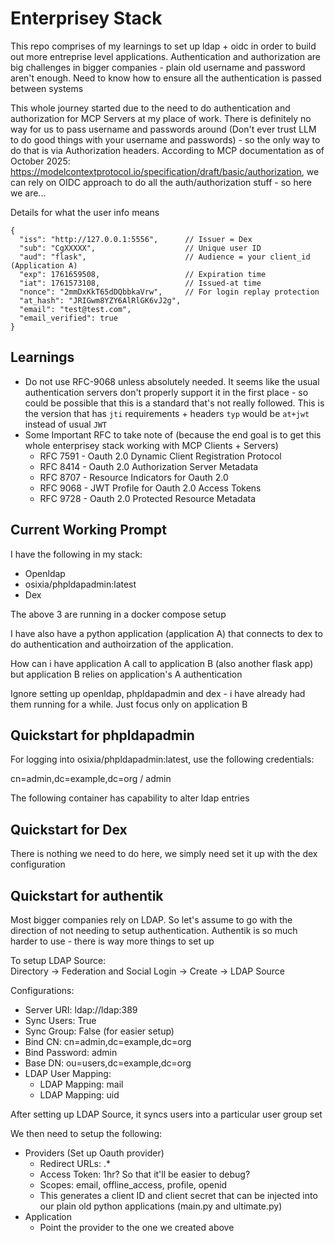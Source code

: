 # Enterprisey Stack

This repo comprises of my learnings to set up ldap + oidc in order to build out more entreprise level applications. Authentication and authorization are big challenges in bigger companies - plain old username and password aren't enough. Need to know how to ensure all the authentication is passed between systems

This whole journey started due to the need to do authentication and authorization for MCP Servers at my place of work. There is definitely no way for us to pass username and passwords around (Don't ever trust LLM to do good things with your username and passwords) - so the only way to do that is via Authorization headers. According to MCP documentation as of October 2025: https://modelcontextprotocol.io/specification/draft/basic/authorization, we can rely on OIDC approach to do all the auth/authorization stuff - so here we are...

Details for what the user info means

```
{
  "iss": "http://127.0.0.1:5556",      // Issuer = Dex
  "sub": "CgXXXXX",                    // Unique user ID
  "aud": "flask",                      // Audience = your client_id (Application A)
  "exp": 1761659508,                   // Expiration time
  "iat": 1761573108,                   // Issued-at time
  "nonce": "2mmDxKkT65dDQbbkaVrw",     // For login replay protection
  "at_hash": "JRIGwm8YZY6AlRlGK6vJ2g",
  "email": "test@test.com",
  "email_verified": true
}
```

## Learnings

- Do not use RFC-9068 unless absolutely needed. It seems like the usual authentication servers don't properly support it in the first place - so could be possible that this is a standard that's not really followed. This is the version that has `jti` requirements + headers `typ` would be `at+jwt` instead of usual `JWT`
- Some Important RFC to take note of (because the end goal is to get this whole enterprisey stack working with MCP Clients + Servers)
  - RFC 7591 - Oauth 2.0 Dynamic Client Registration Protocol
  - RFC 8414 - Oauth 2.0 Authorization Server Metadata
  - RFC 8707 - Resource Indicators for Oauth 2.0
  - RFC 9068 - JWT Profile for Oauth 2.0 Access Tokens
  - RFC 9728 - Oauth 2.0 Protected Resource Metadata

## Current Working Prompt

I have the following in my stack:

- Openldap
- osixia/phpldapadmin:latest
- Dex

The above 3 are running in a docker compose setup

I have also have a python application (application A) that connects to dex to do authentication and authoirzation of the application.

How can i have application A call to application B (also another flask app) but application B relies on application's A authentication 

Ignore setting up openldap, phpldapadmin and dex - i have already had them running for a while. Just focus only on application B

## Quickstart for phpldapadmin

For logging into osixia/phpldapadmin:latest, use the following credentials:

cn=admin,dc=example,dc=org / admin

The following container has capability to alter ldap entries

## Quickstart for Dex

There is nothing we need to do here, we simply need set it up with the dex configuration

## Quickstart for authentik

Most bigger companies rely on LDAP. So let's assume to go with the direction of not needing to setup authentication. Authentik is so much harder to use - there is way more things to set up

To setup LDAP Source:  
Directory -> Federation and Social Login -> Create -> LDAP Source

Configurations:

- Server URI: ldap://ldap:389
- Sync Users: True
- Sync Group: False (for easier setup)
- Bind CN: cn=admin,dc=example,dc=org
- Bind Password: admin
- Base DN: ou=users,dc=example,dc=org
- LDAP User Mapping:
  - LDAP Mapping: mail
  - LDAP Mapping: uid

After setting up LDAP Source, it syncs users into a particular user group set

We then need to setup the following:

- Providers (Set up Oauth provider)
  - Redirect URLs: .*
  - Access Token: 1hr? So that it'll be easier to debug?
  - Scopes: email, offline_access, profile, openid
  - This generates a client ID and client secret that can be injected into our plain old python applications (main.py and ultimate.py)
- Application
  - Point the provider to the one we created above
